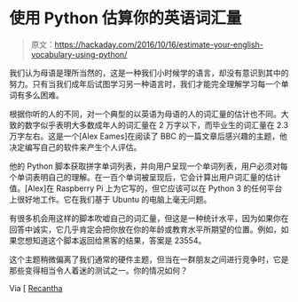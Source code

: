 # 使用 Python 估算你的英语词汇量

> 原文：<https://hackaday.com/2016/10/16/estimate-your-english-vocabulary-using-python/>

我们认为母语是理所当然的，这是一种我们小时候学的语言，却没有意识到其中的努力。只有当我们成年后试图学习另一种语言时，我们才能完全理解学习每一个单词有多么困难。

根据你听的人的不同，对一个典型的以英语为母语的人的词汇量的估计也不同。大致的数字似乎表明大多数成年人的词汇量在 2 万字以下，而毕业生的词汇量在 2.3 万字左右。这是一个[Alex Eames]在阅读了 BBC 的一篇文章后感兴趣的主题，他决定编写自己的软件来产生个人评估。

他的 Python 脚本获取拼字单词列表，并向用户呈现一个单词列表，用户必须对每个单词表明自己的理解。在一百个单词被呈现后，它会计算出用户词汇量的估计值。[Alex]在 Raspberry Pi 上为它写的，但它应该可以在 Python 3 的任何平台上很好地工作。它在我们基于 Ubuntu 的电脑上毫无问题。

有很多机会用这样的脚本吹嘘自己的词汇量，但这是一种统计水平，因为如果你在回答中诚实，它几乎肯定会把你放在你的年龄或教育水平所期望的位置。例如，如果您想知道这个脚本返回给黑客的结果，答案是 23554。

这个主题稍微偏离了我们通常的硬件主题，但当在一群朋友之间进行竞争时，它是那些变得相当令人着迷的测试之一。你的情况如何？

Via [ [Recantha](http://www.recantha.co.uk/blog/?p=15693)